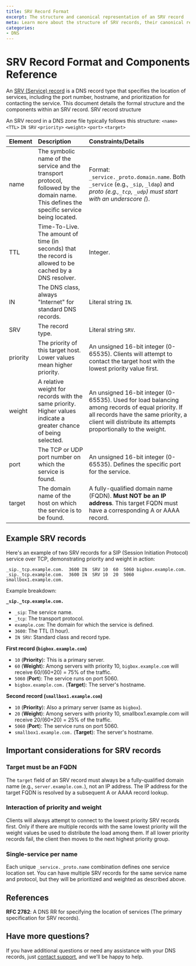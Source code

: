 ```yaml
---
title: SRV Record Format
excerpt: The structure and canonical representation of an SRV record
meta: Learn more about the structure of SRV records, their canonical representation, and customizable elements in DNSimple.
categories:
- DNS
---
```


# SRV Record Format and Components Reference

An [SRV (Service) record](/articles/srv-record/) is a DNS record type that specifies the location of services, including the port number, hostname, and prioritization for contacting the service. This document details the formal structure and the components within an SRV record.
SRV record structure

An SRV record in a DNS zone file typically follows this structure:
`<name>` `<TTL>` `IN SRV` `<priority>` `<weight>` `<port>` `<target>`

 Element | Description |Constraints/Details|
|:--------|:------|:----|
| name | The symbolic name of the service and the transport protocol, followed by the domain name. This defines the specific service being located. | Format: `_service._proto.domain.name`. Both `_service` (e.g., `_sip`, `_ldap`) and _proto (e.g.,`_tcp`, `_udp`) must start with an underscore (_). |
| TTL | Time-To-Live. The amount of time (in seconds) that the record is allowed to be cached by a DNS resolver. | Integer. |
| IN | The DNS class, always "Internet" for standard DNS records. | Literal string `IN`. |
| SRV | The record type. | Literal string `SRV`. |
| priority | The priority of this target host. Lower values mean higher priority. | An unsigned 16-bit integer (0-65535). Clients will attempt to contact the target host with the lowest priority value first. |
| weight | A relative weight for records with the same priority. Higher values indicate a greater chance of being selected. | An unsigned 16-bit integer (0-65535). Used for load balancing among records of equal priority. If all records have the same priority, a client will distribute its attempts proportionally to the weight. |
| port | The TCP or UDP port number on which the service is found. | An unsigned 16-bit integer (0-65535). Defines the specific port for the service. |
| target | The domain name of the host on which the service is to be found. | A fully-qualified domain name (FQDN). **Must NOT be an IP address**. This target FQDN must have a corresponding A or AAAA record. |

## Example SRV records
Here's an example of two SRV records for a SIP (Session Initiation Protocol) service over TCP, demonstrating priority and weight in action:
```
_sip._tcp.example.com.  3600 IN  SRV 10  60  5060 bigbox.example.com.
_sip._tcp.example.com.  3600 IN  SRV 10  20  5060 smallbox1.example.com.
```

Example breakdown:

**`_sip._tcp.example.com.`**
- `_sip`: The service name.
- `_tcp`: The transport protocol.
- `example.com`: The domain for which the service is defined.
- `3600`: The TTL (1 hour).
- `IN SRV`: Standard class and record type.

**First record (`bigbox.example.com`)**
- `10` (**Priority**): This is a primary server.
- `60` (**Weight**): Among servers with priority 10, `bigbox.example.com` will receive 60/(60+20) = 75% of the traffic.
- `5060` (**Port**): The service runs on port 5060.
- `bigbox.example.com.` (**Target**): The server's hostname.

**Second record (`smallbox1.example.com`)**
- `10` (**Priority**): Also a primary server (same as `bigbox`).
- `20` (**Weight**): Among servers with priority 10, smallbox1.example.com will receive 20/(60+20) = 25% of the traffic.
- `5060` (**Port**): The service runs on port 5060.
- `smallbox1.example.com.` (**Target**): The server's hostname.

## Important considerations for SRV records
### Target must be an FQDN
The `target` field of an SRV record must always be a fully-qualified domain name (e.g., `server.example.com.`), not an IP address. The IP address for the target FQDN is resolved by a subsequent A or AAAA record lookup.
### Interaction of priority and weight
Clients will always attempt to connect to the lowest priority SRV records first. Only if there are multiple records with the same lowest priority will the weight values be used to distribute the load among them. If all lower priority records fail, the client then moves to the next highest priority group.
### Single-service per name
Each unique `_service._proto.name` combination defines one service location set. You can have multiple SRV records for the same service name and protocol, but they will be prioritized and weighted as described above.

## References
**RFC 2782**: A DNS RR for specifying the location of services (The primary specification for SRV records).

## Have more questions?
If you have additional questions or need any assistance with your DNS records, just [contact support](https://dnsimple.com/feedback), and we'll be happy to help.
